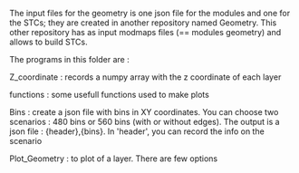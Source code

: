 The input files for the geometry is one json file for the modules and one for the STCs; they are created in another repository named Geometry.
This other repository has as input modmaps files (== modules geometry) and allows to build STCs.

The programs in this folder are :

Z_coordinate : records a numpy array with the z coordinate of each layer

functions : some  usefull functions used to make plots

Bins : create a json file with bins in XY coordinates. You can choose two scenarios : 480 bins or 560 bins (with or without edges). The output is a json file : {header},{bins}. In 'header', you can record the info on the scenario

Plot_Geometry : to plot of a layer. There are few options 

   
